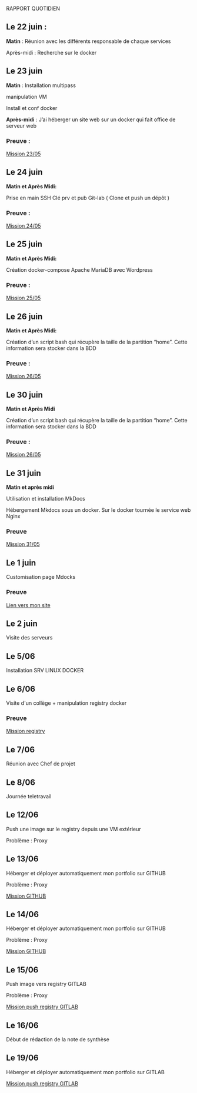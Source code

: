 RAPPORT QUOTIDIEN


## Le 22 juin : 

**Matin** : Réunion avec les différents responsable de chaque services


Après-midi :
Recherche sur le docker 




## Le 23 juin 

**Matin** : Installation multipass
 
manipulation VM

Install et conf docker 

**Après-midi** : J’ai héberger un site web sur un docker qui fait office de serveur web

### Preuve : 

[Mission 23/05](/Stage%20CD%2072/Mission/Mission%20du%2023.05/)




## Le 24 juin


**Matin et Après Midi:** 

Prise en main SSH 
Clé prv et pub
Git-lab ( Clone et push un dépôt ) 

### Preuve :

[Mission 24/05](/Stage%20CD%2072/Mission/Mission%20du%2024.05/)



## Le 25 juin 

**Matin et Après Midi:** 

Création docker-compose
Apache MariaDB
avec Wordpress

### Preuve :

[Mission 25/05](/Stage%20CD%2072/Mission/Mission%20du%2025.05/)



## Le 26 juin 

**Matin et Après Midi:**  

Création d’un script bash qui récupère la taille de la partition “home”. Cette information sera stocker dans la BDD

### Preuve :

[Mission 26/05](/Stage%20CD%2072/Mission/Mission%20du%2026.05/)



## Le 30 juin 

**Matin et Après Midi**

Création d’un script bash qui récupère la taille de la partition “home”. Cette information sera stocker dans la BDD


### Preuve :

[Mission 26/05](/Stage%20CD%2072/Mission/Mission%20du%2026.05/)



## Le 31 juin 

**Matin et après midi**

Utilisation et installation MkDocs

Hébergement Mkdocs sous un docker. Sur le docker tournée le service web Nginx

### Preuve 

[Mission 31/05](/Stage%20CD%2072/Mission/Mission%20du%2031.05/)


## Le 1 juin

Customisation page Mdocks 

### Preuve 

[Lien vers mon site](http://51.79.83.150:19223/antonin.lucas/)


## Le 2 juin

Visite des serveurs 


## Le 5/06 

Installation SRV LINUX DOCKER 


## Le 6/06 

Visite d'un collège + manipulation registry docker 

### Preuve 

[Mission registry](https://antoninlcs.github.io/cd72/Stage%20CD%2072/Mission/Registry%20docker/)


## Le 7/06

Réunion avec Chef de projet 

## Le 8/06

Journée teletravail

## Le 12/06

Push une image sur le registry depuis une VM extérieur 

Problème : Proxy

##  Le 13/06

Héberger et déployer automatiquement mon portfolio sur GITHUB 

Problème : Proxy

[Mission GITHUB](https://antoninlcs.github.io/cd72/Stage%20CD%2072/Mission/Mission%20du%2013.06-14.06/)


## Le 14/06 

Héberger et déployer automatiquement mon portfolio sur GITHUB 

Problème : Proxy

[Mission GITHUB](https://antoninlcs.github.io/cd72/Stage%20CD%2072/Mission/Mission%20du%2013.06-14.06/)


## Le 15/06

Push image vers registry GITLAB 

Problème : Proxy

[Mission push registry GITLAB](https://antoninlcs.github.io/cd72/Stage%20CD%2072/Mission/gitlab-ci.yml/)

## Le 16/06

Début de rédaction de la note de synthèse 

## Le 19/06 

Héberger et déployer automatiquement mon portfolio sur GITLAB 

[Mission push registry GITLAB](https://antoninlcs.github.io/cd72/Stage%20CD%2072/Mission/gitlab-ci.yml/)


































































